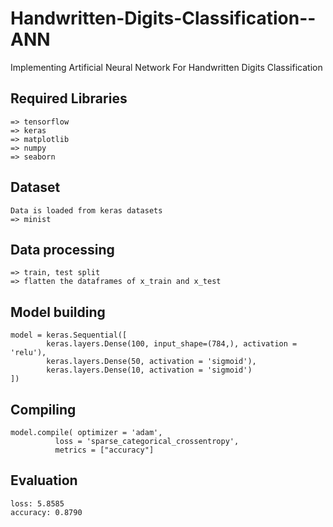 # Handwritten-Digits-Classification--ANN
Implementing Artificial Neural Network For Handwritten Digits Classification

## Required Libraries
    => tensorflow
    => keras
    => matplotlib
    => numpy
    => seaborn

## Dataset
    Data is loaded from keras datasets
    => minist

## Data processing
    => train, test split
    => flatten the dataframes of x_train and x_test

## Model building
    model = keras.Sequential([
            keras.layers.Dense(100, input_shape=(784,), activation = 'relu'),
            keras.layers.Dense(50, activation = 'sigmoid'),
            keras.layers.Dense(10, activation = 'sigmoid')
    ])

## Compiling
    model.compile( optimizer = 'adam',
              loss = 'sparse_categorical_crossentropy',
              metrics = ["accuracy"]

## Evaluation
    loss: 5.8585 
    accuracy: 0.8790

## 
